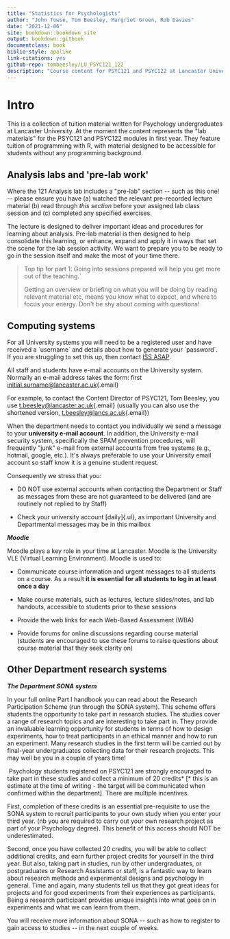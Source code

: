 ```yaml
---
title: "Statistics for Psychologists"
author: "John Towse, Tom Beesley, Margriet Groen, Rob Davies"
date: "2021-12-06"
site: bookdown::bookdown_site
output: bookdown::gitbook
documentclass: book
biblio-style: apalike
link-citations: yes
github-repo: tombeesley/LU_PSYC121_122
description: "Course content for PSYC121 and PSYC122 at Lancaster University"
---
```


# Intro

This is a collection of tuition material written for Psychology undergraduates at Lancaster University. At the moment the content represents the "lab materials" for the PSYC121 and PSYC122 modules in first year. They feature tuition of programming with R, with material designed to be accessible for students without any programming background.

## Analysis labs and 'pre-lab work'

Where the 121 Analysis lab includes a "pre-lab" section -- such as this one! -- please ensure you have (a) watched the relevant pre-recorded lecture material (b) read through *this section* before your assigned lab class session and (c) completed any specified exercises.

The lecture is designed to deliver important ideas and procedures for learning about analysis. Pre-lab material is then designed to help consolidate this learning, or enhance, expand and apply it in ways that set the scene for the lab session activity. We want to prepare you to be ready to go in the session itself and make the most of your time there.

> Top tip for part 1: Going into sessions prepared will help you get more out of the teaching.\`
>
> Getting an overview or briefing on what you will be doing by reading relevant material etc, means you know what to expect, and where to focus your energy. Don't be shy about coming with questions!

## Computing systems

For all University systems you will need to be a registered user and have received a \`username\` and details about how to generate your \`password\`. If you are struggling to set this up, then contact [ISS ASAP](https://www.lancaster.ac.uk/iss/help-and-support/).

All staff and students have e-mail accounts on the University system. Normally an e-mail address takes the form: first [initial.surname\@lancaster.ac.uk](mailto:initial.surname@lancaster.ac.uk){.email}

For example, to contact the Content Director of PSYC121, Tom Beesley, you use [t.beesley\@lancaster.ac.uk](mailto:t.beesley@lancaster.ac.uk){.email} (usually you can also use the shortened version, [t.beesley\@lancs.ac.uk](mailto:t.beesley@lancs.ac.uk){.email})

When the department needs to contact you individually we send a message to your **university e-mail account**. In addition, the University e-mail security system, specifically the SPAM prevention procedures, will frequently "junk" e-mail from external accounts from free systems (e.g., hotmail, google, etc.). It's always preferable to use your University email account so staff know it is a genuine student request.

Consequently we stress that you:

-   DO NOT use external accounts when contacting the Department or Staff as messages from these are not guaranteed to be delivered (and are routinely not replied to by Staff)

-   Check your university account [daily]{.ul}, as important University and Departmental messages may be in this mailbox

***Moodle***

Moodle plays a key role in your time at Lancaster. Moodle is the University VLE (Virtual Learning Environment). Moodle is used to:

-   Communicate course information and urgent messages to all students on a course. As a result **it is essential for all students to log in at least once a day**

-   Make course materials, such as lectures, lecture slides/notes, and lab handouts, accessible to students prior to these sessions

-   Provide the web links for each Web-Based Assessment (WBA)

-   Provide forums for online discussions regarding course material (students are encouraged to use these forums to raise questions about course material that they seek clarity on)

## Other Department research systems

***The Department SONA system***

In your full online Part I handbook you can read about the Research Participation Scheme (run through the SONA system). This scheme offers students the opportunity to take part in research studies. The studies cover a range of research topics and are interesting to take part in. They provide an invaluable learning opportunity for students in terms of how to design experiments, how to treat participants in an ethical manner and how to run an experiment. Many research studies in the first term will be carried out by final-year undergraduates collecting data for their research projects. This may well be you in a couple of years time!

 Psychology students registered on PSYC121 are strongly encouraged to take part in these studies and collect a minimum of 20 credits\* [\* this is an estimate at the time of writing - the target will be communicated when confirmed within the department]. There are multiple incentives.

First, completion of these credits is an essential pre-requisite to use the SONA system to recruit participants to your own study when you enter your third year. (nb you are required to carry out your own research project as part of your Psychology degree). This benefit of this access should NOT be underestimated.

Second, once you have collected 20 credits, you will be able to collect additional credits, and earn further project credits for yourself in the third year. But also, taking part in studies, run by other undergraduates, or postgraduates or Research Assistants or staff, is a fantastic way to learn about research methods and experimental designs and psychology in general. Time and again, many students tell us that they got great ideas for projects and for good experiments from their experiences as participants. Being a research participant provides unique insights into what goes on in experiments and what we can learn from them.

You will receive more information about SONA -- such as how to register to gain access to studies -- in the next couple of weeks.

